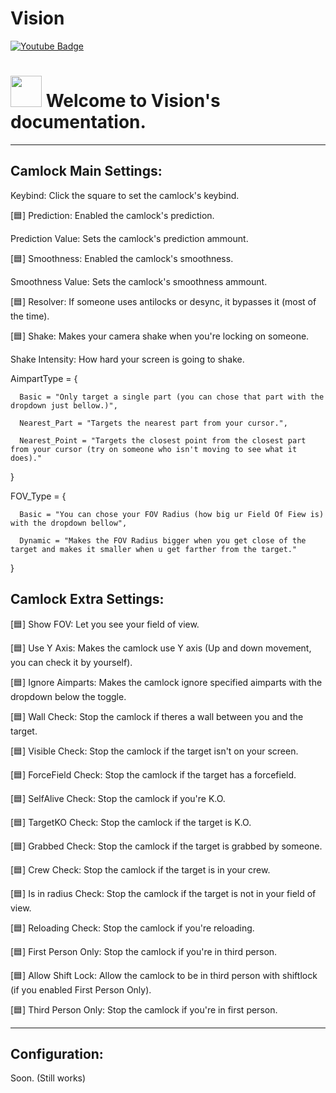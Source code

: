 # Vision
<img src="https://komarev.com/ghpvc/?username=ggV1sion&style=flat-square&color=blue" alt=""/>
<div id="badges">
  <a href="https://www.youtube.com/@gg_v1sion">
    <img src="https://img.shields.io/badge/YouTube-red?style=for-the-badge&logo=youtube&logoColor=white" alt="Youtube Badge"/>
  </a>
</div>
<h1>
    <img src="https://cdn.discordapp.com/attachments/1058483919474925610/1064658114315567245/vision_logo_png.png" width="50"/>
  Welcome to Vision's documentation.
</h1>

----------------
## Camlock Main Settings:

Keybind: Click the square to set the camlock's keybind.

[🟦] Prediction: Enabled the camlock's prediction.

Prediction Value: Sets the camlock's prediction ammount.

[🟦] Smoothness: Enabled the camlock's smoothness.

Smoothness Value: Sets the camlock's smoothness ammount.

[🟦] Resolver: If someone uses antilocks or desync, it bypasses it (most of the time).

[🟦] Shake: Makes your camera shake when you're locking on someone.

Shake Intensity: How hard your screen is going to shake.

AimpartType = {

      Basic = "Only target a single part (you can chose that part with the dropdown just bellow.)",
      
      Nearest_Part = "Targets the nearest part from your cursor.",
      
      Nearest_Point = "Targets the closest point from the closest part from your cursor (try on someone who isn't moving to see what it does)."
      
}

FOV_Type = {

      Basic = "You can chose your FOV Radius (how big ur Field Of Fiew is) with the dropdown bellow",
      
      Dynamic = "Makes the FOV Radius bigger when you get close of the target and makes it smaller when u get farther from the target."
      
}

## Camlock Extra Settings:

[🟦] Show FOV: Let you see your field of view.

[🟦] Use Y Axis: Makes the camlock use Y axis (Up and down movement, you can check it by yourself).

[🟦] Ignore Aimparts: Makes the camlock ignore specified aimparts with the dropdown below the toggle.

[🟦] Wall Check: Stop the camlock if theres a wall between you and the target.

[🟦] Visible Check: Stop the camlock if the target isn't on your screen.

[🟦] ForceField Check: Stop the camlock if the target has a forcefield.

[🟦] SelfAlive Check: Stop the camlock if you're K.O.

[🟦] TargetKO Check: Stop the camlock if the target is K.O.

[🟦] Grabbed Check: Stop the camlock if the target is grabbed by someone.

[🟦] Crew Check: Stop the camlock if the target is in your crew.

[🟦] Is in radius Check: Stop the camlock if the target is not in your field of view.

[🟦] Reloading Check: Stop the camlock if you're reloading.

[🟦] First Person Only: Stop the camlock if you're in third person.

[🟦] Allow Shift Lock: Allow the camlock to be in third person with shiftlock (if you enabled First Person Only).

[🟦] Third Person Only: Stop the camlock if you're in first person.

----------------
## Configuration:
Soon. (Still works)

